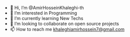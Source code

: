- 👋 Hi, I’m @AmirHosseinKhaleghi-th
- 👀 I’m interested in Programming
- 🌱 I’m currently learning New Techs
- 💞️ I’m looking to collaborate on open source projects
- 📫 How to reach me khaleghiamirhossein7@gmail.com

<!---
AmirHosseinKhaleghi-th/AmirHosseinKhaleghi-th is a ✨ special ✨ repository because its `README.md` (this file) appears on your GitHub profile.
You can click the Preview link to take a look at your changes.
--->
